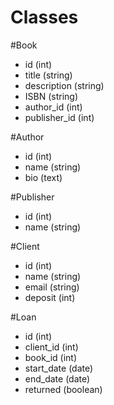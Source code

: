 # Classes

#Book
- id (int)
- title (string)
- description (string)
- ISBN (string)
- author_id (int)
- publisher_id (int)

#Author
- id (int)
- name (string)
- bio (text)

#Publisher
- id (int)
- name (string)

#Client
- id (int)
- name (string)
- email (string)
- deposit (int)

#Loan
- id (int)
- client_id (int)
- book_id (int)
- start_date (date)
- end_date (date)
- returned (boolean)

